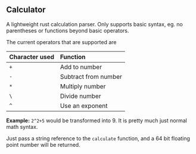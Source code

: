 ## Calculator
A lightweight rust calculation parser. Only supports basic syntax, eg. no parentheses or functions beyond basic operators.

The current operators that are supported are
 
| Character used | Function |
| -------------- | :--------- |
| `+` | Add to number |
| `-` | Subtract from number |
| `*` | Multiply number |
| `\` | Divide number |
| `^` | Use an exponent |

**Example:** `2^2+5` would be transformed into 9. It is pretty much just normal math syntax.

Just pass a string reference to the `calculate` function, and a 64 bit floating point number will be returned.